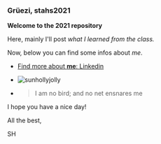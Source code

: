 ### Grüezi, stahs2021

**Welcome to the 2021 <Statistical Analysis of High-Throughput Genomic and Transcriptomic Data> repository**

Here, mainly I'll post _what I learned from the class._

Now, below you can find some infos about _me_. 


* [Find more about **me**: Linkedin](https://www.linkedin.com/in/sunho-kim-1a942b166/)
  
* ![sunhollyjolly](https://user-images.githubusercontent.com/47406799/135354193-88afef91-9d59-4352-8f2b-f54eb2170ddb.JPG)

* >I am no bird; and no net ensnares me
  
I hope you have a nice day!

  
All the best,
  

SH
